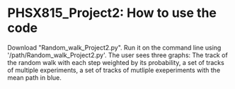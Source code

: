 # PHSX815_Project2: How to use the code

Download "Random_walk_Project2.py". Run it on the command line using '/path/Random_walk_Project2.py'. The user sees three graphs: The track of the random walk with each step weighted by its probability, a set of tracks of multiple experiments, a set of tracks of mutliple exeperiments with the mean path in blue.
